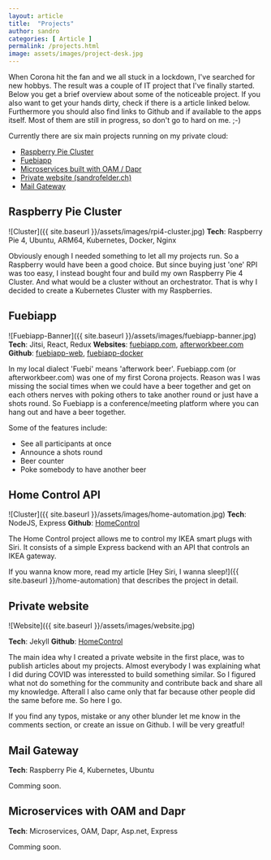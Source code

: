 ```yaml
---
layout: article
title:  "Projects"
author: sandro
categories: [ Article ]
permalink: /projects.html
image: assets/images/project-desk.jpg
---
```

When Corona hit the fan and we all stuck in a lockdown, I've searched for new hobbys. The result was a couple of IT project that I've finally started. Below you get a brief overview about some of the noticeable project. If you also want to get your hands dirty, check if there is a article linked below. Furthermore you should also find links to Github and if available to the apps itself. Most of them are still in progress, so don't go to hard on me. ;-)

Currently there are six main projects running on my private cloud:
- [Raspberry Pie Cluster](#raspberry-pie-cluster)
- [Fuebiapp](#fuebiapp)
- [Microservices built with OAM / Dapr](#microservices-with-oam-and-dapr) 
- [Private website (sandrofelder.ch)](#private-website)
- [Mail Gateway](#mail-gateway)

## Raspberry Pie Cluster
![Cluster]({{ site.baseurl }}/assets/images/rpi4-cluster.jpg)
**Tech**: Raspberry Pie 4, Ubuntu, ARM64, Kubernetes, Docker, Nginx

Obviously enough I needed something to let all my projects run. So a Raspberry would have been a good choice. But since buying just 'one' RPI was too easy, I instead bought four and build my own Raspberry Pie 4 Cluster. And what would be a cluster without an orchestrator. That is why I decided to create a Kubernetes Cluster with my Raspberries. 

[fuebiapp]: https://fuebiapp.com
[afterworkbeer]: https://afterworkbeer.com

## Fuebiapp
![Fuebiapp-Banner]({{ site.baseurl }}/assets/images/fuebiapp-banner.jpg)
**Tech**: Jitsi, React, Redux 
**Websites**: [fuebiapp.com](https://fuebiapp.com), [afterworkbeer.com](https://afterworkbeer.com) 
**Github**: [fuebiapp-web](https://github.com/saendu/fuebiapp-web), [fuebiapp-docker](https://github.com/saendu/fuebiapp-docker)

In my local dialect 'Fuebi' means 'afterwork beer'. Fuebiapp.com (or afterworkbeer.com) was one of my first Corona projects. Reason was I was missing the social times when we could have a beer together and get on each others nerves with poking others to take another round or just have a shots round.
So Fuebiapp is a conference/meeting platform where you can hang out and have a beer together. 

Some of the features include:
+ See all participants at once
+ Announce a shots round
+ Beer counter
+ Poke somebody to have another beer


## Home Control API
![Cluster]({{ site.baseurl }}/assets/images/home-automation.jpg)
**Tech**: NodeJS, Express
**Github**: [HomeControl](https://github.com/saendu/homecontrol)

The Home Control project allows me to control my IKEA smart plugs with Siri. It consists of a simple Express backend with an API that controls an IKEA gateway.

If you wanna know more, read my article [Hey Siri, I wanna sleep!]({{ site.baseurl }}/home-automation) that describes the project in detail.

## Private website 
![Website]({{ site.baseurl }}/assets/images/website.jpg)

**Tech**: Jekyll
**Github**: [HomeControl](https://github.com/saendu/Jekyll)

The main idea why I created a private website in the first place, was to publish articles about my projects. Almost everybody I was explaining what I did during COVID was interessted to build something similar. So I figured what not do something for the community and contribute back and share all my knowledge. Afterall I also came only that far because other people did the same before me. So here I go. 

If you find any typos, mistake or any other blunder let me know in the comments section, or create an issue on Github. I will be very greatful! 

## Mail Gateway
**Tech**: Raspberry Pie 4, Kubernetes, Ubuntu

Comming soon. 


## Microservices with OAM and Dapr
**Tech**: Microservices, OAM, Dapr, Asp.net, Express

Comming soon.
